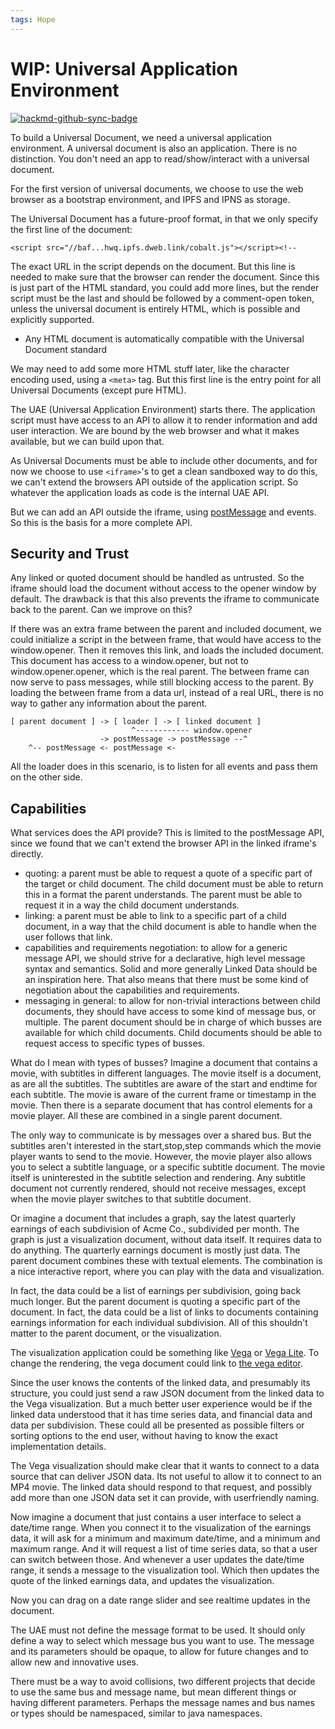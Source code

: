 ```yaml
---
tags: Hope
---
```

# WIP: Universal Application Environment

[![hackmd-github-sync-badge](https://hackmd.io/2c2ebksJRWaE-eusDYC0Pg/badge)](https://hackmd.io/2c2ebksJRWaE-eusDYC0Pg)


To build a Universal Document, we need a universal application environment. A universal document is also an application. There is no distinction. You don't need an app to read/show/interact with a universal document.

For the first version of universal documents, we choose to use the web browser as a bootstrap environment, and IPFS and IPNS as storage.

The Universal Document has a future-proof format, in that we only specify the first line of the document:

```
<script src="//baf...hwq.ipfs.dweb.link/cobalt.js"></script><!--
```

The exact URL in the script depends on the document. But this line is needed to make sure that the browser can render the document. Since this is just part of the HTML standard, you could add more lines, but the render script must be the last and should be followed by a comment-open token, unless the universal document is entirely HTML, which is possible and explicitly supported.

* Any HTML document is automatically compatible with the Universal Document standard

We may need to add some more HTML stuff later, like the character encoding used, using a `<meta>` tag. But this first line is the entry point for all Universal Documents (except pure HTML).

The UAE (Universal Application Environment) starts there. The application script must have access to an API to allow it to render information and add user interaction. We are bound by the web browser and what it makes available, but we can build upon that.

As Universal Documents must be able to include other documents, and for now we choose to use `<iframe>`'s to get a clean sandboxed way to do this, we can't extend the browsers API outside of the application script. So whatever the application loads as code is the internal UAE API.

But we can add an API outside the iframe, using [postMessage](https://developer.mozilla.org/en-US/docs/Web/API/Window/postMessage) and events. So this is the basis for a more complete API.

## Security and Trust

Any linked or quoted document should be handled as untrusted. So the iframe should load the document without access to the opener window by default. The drawback is that this also prevents the iframe to communicate back to the parent. Can we improve on this?

If there was an extra frame between the parent and included document, we could initialize a script in the between frame, that would have access to the window.opener. Then it removes this link, and loads the included document. This document has access to a window.opener, but not to window.opener.opener, which is the real parent. The between frame can now serve to pass messages, while still blocking access to the parent. By loading the between frame from a data url, instead of a real URL, there is no way to gather any information about the parent.

```
[ parent document ] -> [ loader ] -> [ linked document ]
                           ^------------ window.opener
                    -> postMessage -> postMessage --^
    ^-- postMessage <- postMessage <-
```

All the loader does in this scenario, is to listen for all events and pass them on the other side.

## Capabilities

What services does the API provide? This is limited to the postMessage API, since we found that we can't extend the browser API in the linked iframe's directly.

- quoting: a parent must be able to request a quote of a specific part of the target or child document. The child document must be able to return this in a format the parent understands. The parent must be able to request it in a way the child document understands.
- linking: a parent must be able to link to a specific part of a child document, in a way that the child document is able to handle when the user follows that link.
- capabilities and requirements negotiation: to allow for a generic message API, we should strive for a declarative, high level message syntax and semantics. Solid and more generally Linked Data should be an inspiration here. That also means that there must be some kind of negotiation about the capabilities and requirements.
- messaging in general: to allow for non-trivial interactions between child documents, they should have access to some kind of message bus, or multiple. The parent document should be in charge of which busses are available for which child documents. Child documents should be able to request access to specific types of busses.

What do I mean with types of busses? Imagine a document that contains a movie, with subtitles in different languages. The movie itself is a document, as are all the subtitles. The subtitles are aware of the start and endtime for each subtitle. The movie is aware of the current frame or timestamp in the movie. Then there is a separate document that has control elements for a movie player. All these are combined in a single parent document. 

The only way to communicate is by messages over a shared bus. But the subtitles aren't interested in the start,stop,step commands which the movie player wants to send to the movie. However, the movie player also allows you to select a subtitle language, or a specific subtitle document. The movie itself is uninterested in the subtitle selection and rendering. Any subtitle document not currently rendered, should not receive messages, except when the movie player switches to that subtitle document.

Or imagine a document that includes a graph, say the latest quarterly earnings of each subdivision of Acme Co., subdivided per month. The graph is just a visualization document, without data itself. It requires data to do anything. The quarterly earnings document is mostly just data. The parent document combines these with textual elements. The combination is a nice interactive report, where you can play with the data and visualization.

In fact, the data could be a list of earnings per subdivision, going back much longer. But the parent document is quoting a specific part of the document. In fact, the data could be a list of links to documents containing earnings information for each individual subdivision. All of this shouldn't matter to the parent document, or the visualization. 

The visualization application could be something like [Vega](https://vega.github.io/vega/) or [Vega Lite](https://vega.github.io/vega-lite/). To change the rendering, the vega document could link to [the vega editor](https://vega.github.io/editor/#/examples/vega-lite/bar_grouped).

Since the user knows the contents of the linked data, and presumably its structure, you could just send a raw JSON document from the linked data to the Vega visualization. But a much better user experience would be if the linked data understood that it has time series data, and financial data and data per subdivision. These could all be presented as possible filters or sorting options to the end user, without having to know the exact implementation details.

The Vega visualization should make clear that it wants to connect to a data source that can deliver JSON data. Its not useful to allow it to connect to an MP4 movie. The linked data should respond to that request, and possibly add more than one JSON data set it can provide, with userfriendly naming.

Now imagine a document that just contains a user interface to select a date/time range. When you connect it to the visualization of the earnings data, it will ask for a minimum and maximum date/time, and a minimum and maximum range. And it will request a list of time series data, so that a user can switch between those. And whenever a user updates the date/time range, it sends a message to the visualization tool. Which then updates the quote of the linked earnings data, and updates the visualization.

Now you can drag on a date range slider and see realtime updates in the document.

The UAE must not define the message format to be used. It should only define a way to select which message bus you want to use. The message and its parameters should be opaque, to allow for future changes and to allow new and innovative uses. 

There must be a way to avoid collisions, two different projects that decide to use the same bus and message name, but mean different things or having different parameters. Perhaps the message names and bus names or types should be namespaced, similar to java namespaces.